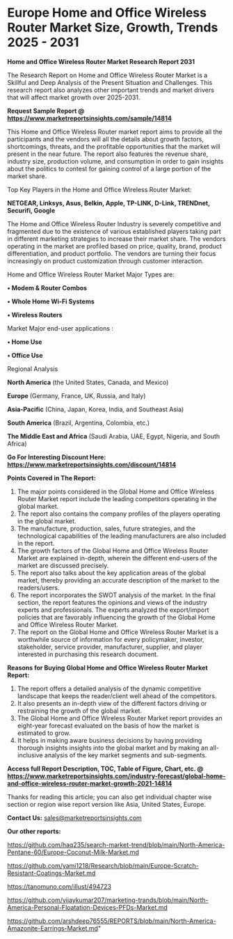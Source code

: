  # Europe Home and Office Wireless Router Market Size, Growth, Trends 2025 - 2031

<strong>Home and Office Wireless Router Market Research Report 2031</strong>

The Research Report on Home and Office Wireless Router Market is a Skillful and Deep Analysis of the Present Situation and Challenges. This research report also analyzes other important trends and market drivers that will affect market growth over 2025-2031.

<strong>Request Sample Report @ <a href=https://www.marketreportsinsights.com/sample/14814>https://www.marketreportsinsights.com/sample/14814</a></strong>

This Home and Office Wireless Router market report aims to provide all the participants and the vendors will all the details about growth factors, shortcomings, threats, and the profitable opportunities that the market will present in the near future. The report also features the revenue share, industry size, production volume, and consumption in order to gain insights about the politics to contest for gaining control of a large portion of the market share.

Top Key Players in the Home and Office Wireless Router Market:

<strong>NETGEAR, Linksys, Asus, Belkin, Apple, TP-LINK, D-Link, TRENDnet, Securifi, Google</strong>

The Home and Office Wireless Router Industry is severely competitive and fragmented due to the existence of various established players taking part in different marketing strategies to increase their market share. The vendors operating in the market are profiled based on price, quality, brand, product differentiation, and product portfolio. The vendors are turning their focus increasingly on product customization through customer interaction.

Home and Office Wireless Router Market Major Types are:

<strong>• Modem & Router Combos

• Whole Home Wi-Fi Systems

• Wireless Routers</strong>

Market Major end-user applications :

<strong>• Home Use

• Office Use</strong>

Regional Analysis

</u><strong><b>North America</b></strong> (the United States, Canada, and Mexico)

<strong><b>Europe </b></strong>(Germany, France, UK, Russia, and Italy)

<strong><b>Asia-Pacific</b></strong> (China, Japan, Korea, India, and Southeast Asia)

<strong><b>South America</b></strong> (Brazil, Argentina, Colombia, etc.)

<strong><b>The Middle East and Africa</b></strong> (Saudi Arabia, UAE, Egypt, Nigeria, and South Africa)

<strong>Go For Interesting Discount Here: <a href=https://www.marketreportsinsights.com/discount/14814>https://www.marketreportsinsights.com/discount/14814</a></strong>

<strong>Points Covered in The Report:</strong>
<ol>
  <li>The major points considered in the Global Home and Office Wireless Router Market report include the leading competitors operating in the global market.</li>
  <li>The report also contains the company profiles of the players operating in the global market.</li>
  <li>The manufacture, production, sales, future strategies, and the technological capabilities of the leading manufacturers are also included in the report.</li>
  <li>The growth factors of the Global Home and Office Wireless Router Market are explained in-depth, wherein the different end-users of the market are discussed precisely.</li>
  <li>The report also talks about the key application areas of the global market, thereby providing an accurate description of the market to the readers/users.</li>
  <li>The report incorporates the SWOT analysis of the market. In the final section, the report features the opinions and views of the industry experts and professionals. The experts analyzed the export/import policies that are favorably influencing the growth of the Global Home and Office Wireless Router Market.</li>
  <li>The report on the Global Home and Office Wireless Router Market is a worthwhile source of information for every policymaker, investor, stakeholder, service provider, manufacturer, supplier, and player interested in purchasing this research document.</li>
</ol>
<strong>Reasons for Buying Global Home and Office Wireless Router Market Report:</strong>

<ol>
  <li>The report offers a detailed analysis of the dynamic competitive landscape that keeps the reader/client well ahead of the competitors.</li>
  <li>It also presents an in-depth view of the different factors driving or restraining the growth of the global market.</li>
  <li>The Global Home and Office Wireless Router Market report provides an eight-year forecast evaluated on the basis of how the market is estimated to grow.</li>
  <li>It helps in making aware business decisions by having providing thorough insights insights into the global market and by making an all-inclusive analysis of the key market segments and sub-segments.</li>
</ol>
<strong>Access full Report Description, TOC, Table of Figure, Chart, etc. @ <a href=https://www.marketreportsinsights.com/industry-forecast/global-home-and-office-wireless-router-market-growth-2021-14814>https://www.marketreportsinsights.com/industry-forecast/global-home-and-office-wireless-router-market-growth-2021-14814</a></strong>


Thanks for reading this article; you can also get individual chapter wise section or region wise report version like Asia, United States, Europe.

<strong>Contact Us:</strong>
sales@marketreportsinsights.com

<strong>Our other reports:</strong>

<a href=https://github.com/haq235/search-market-trend/blob/main/North-America-Pentane-60/Europe-Coconut-Milk-Market.md>https://github.com/haq235/search-market-trend/blob/main/North-America-Pentane-60/Europe-Coconut-Milk-Market.md</a>

<a href=https://github.com/yami1218/Research/blob/main/Europe-Scratch-Resistant-Coatings-Market.md>https://github.com/yami1218/Research/blob/main/Europe-Scratch-Resistant-Coatings-Market.md</a>

<a href=https://tanomuno.com/illust/494723>https://tanomuno.com/illust/494723</a>

<a href=https://github.com/vijaykumar207/marketing-trands/blob/main/North-America-Personal-Floatation-Devices-PFDs-Market.md>https://github.com/vijaykumar207/marketing-trands/blob/main/North-America-Personal-Floatation-Devices-PFDs-Market.md</a>

<a href=https://github.com/arshdeep76555/REPORTS/blob/main/North-America-Amazonite-Earrings-Market.md>https://github.com/arshdeep76555/REPORTS/blob/main/North-America-Amazonite-Earrings-Market.md</a>"
